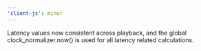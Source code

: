 ```yaml
---
'client-js': minor
---
```


Latency values now consistent across playback, and the global clock_normalizer.now() is used for all latency related calculations.
